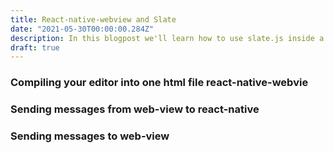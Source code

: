 ```yaml
---
title: React-native-webview and Slate
date: "2021-05-30T00:00:00.284Z"
description: In this blogpost we'll learn how to use slate.js inside a react-native-webview, to create a 
draft: true
---
```


### Compiling your editor into one html file react-native-webvie 

### Sending messages from web-view to react-native

### Sending messages to web-view
